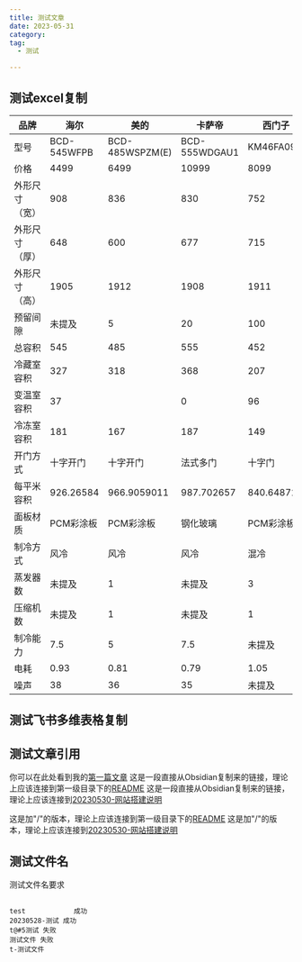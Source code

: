 ```yaml
---
title: 测试文章
date: 2023-05-31
category:
tag:
  - 测试

---
```




## 测试excel复制

| 品牌           | 海尔        | 美的            | 卡萨帝        | 西门子     |
| -------------- | ----------- | --------------- | ------------- | ---------- |
| 型号           | BCD-545WFPB | BCD-485WSPZM(E) | BCD-555WDGAU1 | KM46FA09TI |
| 价格           | 4499        | 6499            | 10999         | 8099       |
| 外形尺寸（宽） | 908         | 836             | 830           | 752        |
| 外形尺寸（厚） | 648         | 600             | 677           | 715        |
| 外形尺寸（高） | 1905        | 1912            | 1908          | 1911       |
| 预留间隙       | 未提及      | 5               | 20            | 100        |
| 总容积         | 545         | 485             | 555           | 452        |
| 冷藏室容积     | 327         | 318             | 368           | 207        |
| 变温室容积     | 37          |                 | 0             | 96         |
| 冷冻室容积     | 181         | 167             | 187           | 149        |
| 开门方式       | 十字开门    | 十字开门        | 法式多门      | 十字门     |
| 每平米容积     | 926.26584   | 966.9059011     | 987.702657    | 840.648713 |
| 面板材质       | PCM彩涂板   | PCM彩涂板       | 钢化玻璃      | PCM彩涂板  |
| 制冷方式       | 风冷        | 风冷            | 风冷          | 混冷       |
| 蒸发器数       | 未提及      | 1               | 未提及        | 3          |
| 压缩机数       | 未提及      | 1               | 未提及        | 1          |
| 制冷能力       | 7.5         | 5               | 7.5           | 未提及     |
| 电耗           | 0.93        | 0.81            | 0.79          | 1.05       |
| 噪声           | 38          | 36              | 35            | 未提及     |

## 测试飞书多维表格复制

## 测试文章引用

你可以在此处看到我的[第一篇文章](/_posts/20230528-Hello_World.md)
这是一段直接从Obsidian复制来的链接，理论上应该连接到第一级目录下的[README](README.md)
这是一段直接从Obsidian复制来的链接，理论上应该连接到[20230530-网站搭建说明](apps/20230530-网站搭建说明.md)

这是加"/"的版本，理论上应该连接到第一级目录下的[README](/README.md)
这是加"/"的版本，理论上应该连接到[20230530-网站搭建说明](/apps/20230530-网站搭建说明.md)

## 测试文件名



测试文件名要求

~~~

test			成功
20230528-测试	成功
t@#5测试 失败
测试文件 失败
t-测试文件
~~~

